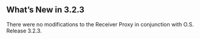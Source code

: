 ## What’s New in 3.2.3

There were no modifications to the Receiver Proxy in conjunction with O.S. Release 3.2.3.
